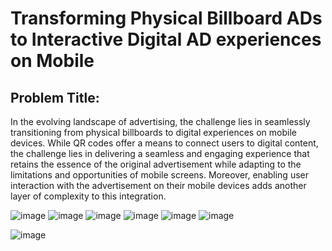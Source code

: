 <h1>Transforming Physical Billboard ADs to
Interactive Digital AD experiences on Mobile</h1>
<h2>Problem Title:</h2>In the evolving landscape of advertising, the challenge lies in
seamlessly transitioning from physical billboards to digital experiences
on mobile devices. While QR codes offer a means to connect users to
digital content, the challenge lies in delivering a seamless and
engaging experience that retains the essence of the original
advertisement while adapting to the limitations and opportunities of
mobile screens. Moreover, enabling user interaction with the
advertisement on their mobile devices adds another layer of
complexity to this integration.

![image](https://github.com/jatin-pandey01/Synergy_Ocasso/assets/93768529/31b9d669-1416-4de8-888b-ac6dd207ca27)
![image](https://github.com/jatin-pandey01/Synergy_Ocasso/assets/93768529/ad05aa58-8bee-47db-a3e4-6ddd2812d7ff)
![image](https://github.com/jatin-pandey01/Synergy_Ocasso/assets/93768529/bc2884c4-795f-402b-9498-28da91c6e39d)
![image](https://github.com/jatin-pandey01/Synergy_Ocasso/assets/93768529/8adfa5d4-7365-4f08-b62d-3bc8caf7ea0a)
![image](https://github.com/jatin-pandey01/Synergy_Ocasso/assets/93768529/59096767-9d91-4dfd-a744-2c56a1d17bfa)
![image](https://github.com/jatin-pandey01/Synergy_Ocasso/assets/93768529/d3425c53-072c-4549-8b11-6c979a1ce5c8)

![image](https://github.com/jatin-pandey01/Synergy_Ocasso/assets/93768529/8ce63027-6739-4b26-a2bb-cc7940077803)

